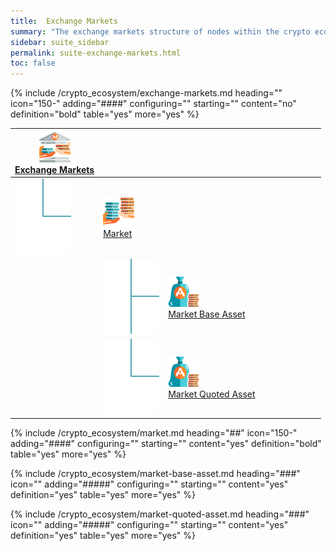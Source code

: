 ```yaml
---
title:  Exchange Markets
summary: "The exchange markets structure of nodes within the crypto ecosystem hierarchy organizes the markets that you wish to work with, within an exchange."
sidebar: suite_sidebar
permalink: suite-exchange-markets.html
toc: false
---
```


{% include /crypto_ecosystem/exchange-markets.md heading="" icon="150-" adding="####" configuring="" starting="" content="no" definition="bold" table="yes" more="yes" %}

<table class='hierarchyTable'><thead><tr><th><a href='#exchange-markets' data-toggle='tooltip' data-original-title='{{site.data.crypto_ecosystem.exchange_markets}}'><img src='images/icons/exchange-markets.png' /><br />Exchange Markets</a></th><th></th><th></th><th></th><th></th><th></th><th></th><th></th><th></th><th></th></tr></thead><tbody>
<tr><td><img src='images/icons/tree-connector-elbow.png' /></td><td><a href='#market' data-toggle='tooltip' data-original-title='{{site.data.crypto_ecosystem.market}}'><img src='images/icons/market.png' /><br />Market</a></td><td></td><td></td><td></td><td></td><td></td><td></td><td></td><td></td></tr>
<tr><td></td><td><img src='images/icons/tree-connector-fork.png' /></td><td><a href='#market-base-asset' data-toggle='tooltip' data-original-title='{{site.data.crypto_ecosystem.market_base_asset}}'><img src='images/icons/market-base-asset.png' /><br />Market Base Asset</a></td><td></td><td></td><td></td><td></td><td></td><td></td><td></td></tr>
<tr><td></td><td><img src='images/icons/tree-connector-elbow.png' /></td><td><a href='#market-quoted-asset' data-toggle='tooltip' data-original-title='{{site.data.crypto_ecosystem.market_quoted_asset}}'><img src='images/icons/market-quoted-asset.png' /><br />Market Quoted Asset</a></td><td></td><td></td><td></td><td></td><td></td><td></td><td></td></tr></tbody></table>


{% include /crypto_ecosystem/market.md heading="##" icon="150-" adding="####" configuring="" starting="" content="yes" definition="bold" table="yes" more="yes" %}

{% include /crypto_ecosystem/market-base-asset.md heading="###" icon="" adding="#####" configuring="" starting="" content="yes" definition="yes" table="yes" more="yes" %}

{% include /crypto_ecosystem/market-quoted-asset.md heading="###" icon="" adding="#####" configuring="" starting="" content="yes" definition="yes" table="yes" more="yes" %}